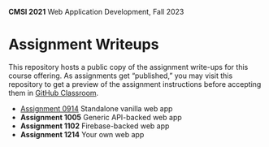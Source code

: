 **CMSI 2021** Web Application Development, Fall 2023

# Assignment Writeups
This repository hosts a public copy of the assignment write-ups for this course offering. As assignments get 
“published,” you may visit this repository to get a preview of the assignment instructions before accepting them 
in [GitHub Classroom](https://classroom.github.com/classrooms/143348672-lmu-cmsi-2021-fall-2023).

- [Assignment 0914](./standalone.md) Standalone vanilla web app
- **Assignment 1005** Generic API-backed web app
- **Assignment 1102** Firebase-backed web app
- **Assignment 1214** Your own web app
